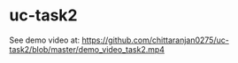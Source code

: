 # uc-task2
See demo video at: https://github.com/chittaranjan0275/uc-task2/blob/master/demo_video_task2.mp4
